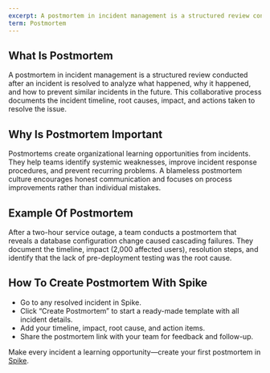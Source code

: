 ```yaml
---
excerpt: A postmortem in incident management is a structured review conducted after an incident is resolved to analyze what happened, why it happened, and how to prevent similar incidents in the future.
term: Postmortem
---
```

## What Is Postmortem

A postmortem in incident management is a structured review conducted after an incident is resolved to analyze what happened, why it happened, and how to prevent similar incidents in the future. This collaborative process documents the incident timeline, root causes, impact, and actions taken to resolve the issue.

## Why Is Postmortem Important

Postmortems create organizational learning opportunities from incidents. They help teams identify systemic weaknesses, improve incident response procedures, and prevent recurring problems. A blameless postmortem culture encourages honest communication and focuses on process improvements rather than individual mistakes.

## Example Of Postmortem

After a two-hour service outage, a team conducts a postmortem that reveals a database configuration change caused cascading failures. They document the timeline, impact (2,000 affected users), resolution steps, and identify that the lack of pre-deployment testing was the root cause.

## How To Create Postmortem With Spike

- Go to any resolved incident in Spike.
- Click “Create Postmortem” to start a ready-made template with all incident details.
- Add your timeline, impact, root cause, and action items.
- Share the postmortem link with your team for feedback and follow-up.

Make every incident a learning opportunity—create your first postmortem in [Spike](https://app.spike.sh/signup).